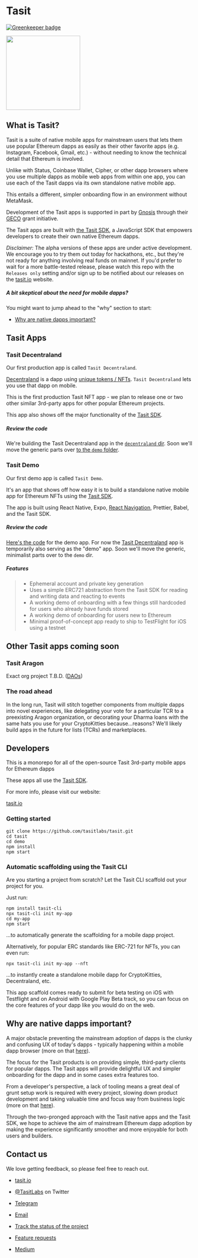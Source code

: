 # Tasit

[![Greenkeeper badge](https://badges.greenkeeper.io/tasitlabs/tasit.svg)](https://greenkeeper.io/)

<div align="left">
  <img src="/docs/images/TasitLogoGrayscale.png" width="200" />
</div>

## What is Tasit?

Tasit is a suite of native mobile apps for mainstream users that lets them use popular Ethereum dapps as easily as their other favorite apps (e.g. Instagram, Facebook, Gmail, etc.) - without needing to know the technical detail that Ethereum is involved.

Unlike with Status, Coinbase Wallet, Cipher, or other dapp browsers where you use multiple dapps as mobile web apps from within one app, you can use each of the Tasit dapps via its own standalone native mobile app.

This entails a different, simpler onboarding flow in an environment without MetaMask.

Development of the Tasit apps is supported in part by [Gnosis](https://github.com/gnosis/) through their [GECO](https://github.com/gnosis/GECO) grant initiative.

The Tasit apps are built with [the Tasit SDK](https://github.com/tasitlabs/TasitSDK), a JavaScript SDK that empowers developers to create their own native Ethereum dapps.

_Disclaimer:_ The alpha versions of these apps are under active development. We encourage you to try them out today for hackathons, etc., but they're not ready for anything involving real funds on mainnet. If you'd prefer to wait for a more battle-tested release, please watch this repo with the `Releases only` setting and/or sign up to be notified about our releases on the [tasit.io](https://tasit.io) website.

##### A bit skeptical about the need for mobile dapps?

You might want to jump ahead to the "why" section to start:

- [Why are native dapps important?](#why-are-native-dapps-important)

## Tasit Apps

### Tasit Decentraland

Our first production app is called `Tasit Decentraland`.

[Decentraland](https://decentraland.org/) is a dapp using [unique tokens / NFTs](http://erc721.org/). `Tasit Decentraland` lets you use that dapp on mobile.

This is the first production Tasit NFT app - we plan to release one or two other similar 3rd-party apps for other popular Ethereum projects.

This app also shows off the major functionality of the [Tasit SDK](https://github.com/tasitlabs/TasitSDK).

##### Review the code

We're building the Tasit Decentraland app in the [`decentraland` dir](./decentraland). Soon we'll move the generic parts over [to the `demo` folder](./demo).

### Tasit Demo

Our first demo app is called `Tasit Demo`.

It's an app that shows off how easy it is to build a standalone native mobile app for Ethereum NFTs using the [Tasit SDK](https://github.com/tasitlabs/TasitSDK).

The app is built using React Native, Expo, [React Navigation](https://reactnavigation.org/), Prettier, Babel, and the Tasit SDK.

##### Review the code

[Here's the code](./demo) for the demo app. For now the [Tasit Decentraland](./decentraland) app is temporarily also serving as the "demo" app. Soon we'll move the generic, minimalist parts over to the `demo` dir.

##### Features

> - Ephemeral account and private key generation
> - Uses a simple ERC721 abstraction from the Tasit SDK for reading and writing data and reacting to events
> - A working demo of onboarding with a few things still hardcoded for users who already have funds stored
> - A working demo of onboarding for users new to Ethereum
> - Minimal proof-of-concept app ready to ship to TestFlight for iOS using a testnet

## Other Tasit apps coming soon

### Tasit Aragon

Exact org project T.B.D.
([DAOs](https://blog.aragon.org/bringing-daos-back-aragon-monthly-92756cb65639/))

### The road ahead

In the long run, Tasit will stitch together components from multiple dapps into novel experiences, like delegating your vote for a particular TCR to a preexisting Aragon organization, or decorating your Dharma loans with the same hats you use for your CryptoKitties because...reasons? We'll likely build apps in the future for lists (TCRs) and marketplaces.

## Developers

This is a monorepo for all of the open-source Tasit 3rd-party mobile apps for Ethereum dapps

These apps all use the [Tasit SDK](https://github.com/tasitlabs/TasitSDK).

For more info, please visit our website:

[tasit.io](https://tasit.io/)

### Getting started

```
git clone https://github.com/tasitlabs/tasit.git
cd tasit
cd demo
npm install
npm start
```

### Automatic scaffolding using the Tasit CLI

Are you starting a project from scratch? Let the Tasit CLI scaffold out your project for you.

Just run:

```
npm install tasit-cli
npx tasit-cli init my-app
cd my-app
npm start
```

...to automatically generate the scaffolding for a mobile dapp project.

Alternatively, for popular ERC standards like ERC-721 for NFTs, you can even run:

```
npx tasit-cli init my-app --nft
```

...to instantly create a standalone mobile dapp for CryptoKitties, Decentraland, etc.

This app scaffold comes ready to submit for beta testing on iOS with Testflight and on Android with Google Play Beta track, so you can focus on the core features of your dapp like you would do on the web.

## Why are native dapps important?

A major obstacle preventing the mainstream adoption of dapps is the clunky and confusing UX of today's dapps - typically happening within a mobile dapp browser (more on that [here](https://github.com/tasitlabs/TasitSDK#why-from-the-users-perspective)).

The focus for the Tasit products is on providing simple, third-party clients for popular dapps. The Tasit apps will provide delightful UX and simpler onboarding for the dapp and in some cases extra features too.

From a developer's perspective, a lack of tooling means a great deal of grunt setup work is required with every project, slowing down product development and taking valuable time and focus way from business logic (more on that [here](https://github.com/tasitlabs/TasitSDK#why-from-a-developers--ethereum-enthusiasts-perspective)).

Through the two-pronged approach with the Tasit native apps and the Tasit SDK, we hope to achieve the aim of mainstream Ethereum dapp adoption by making the experience significantly smoother and more enjoyable for both users and builders.

## Contact us

We love getting feedback, so please feel free to reach out.

- [tasit.io](https://tasit.io/)

- [@TasitLabs](https://twitter.com/tasitlabs) on Twitter

- [Telegram](https://t.me/tasitlabs)

- [Email](mailto:founders@tasit.io)

- [Track the status of the project](https://github.com/orgs/tasitlabs/projects/1)

- [Feature requests](https://tasit.canny.io/feature-requests)

- [Medium](https://medium.com/tasit)

